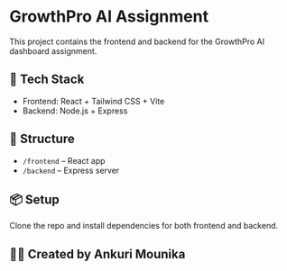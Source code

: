 # GrowthPro AI Assignment

This project contains the frontend and backend for the GrowthPro AI dashboard assignment.

## 🚀 Tech Stack
- Frontend: React + Tailwind CSS + Vite
- Backend: Node.js + Express

## 📁 Structure
- `/frontend` – React app
- `/backend` – Express server

## 📦 Setup
Clone the repo and install dependencies for both frontend and backend.

## 🙋‍♀️ Created by Ankuri Mounika
